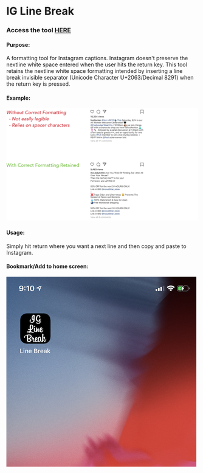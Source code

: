 # IG Line Break

### Access the tool [HERE](https://eric2013264.github.io/IG-Line-Break)

#### Purpose: 
A formatting tool for Instagram captions. Instagram doesn't preserve the nextline white space entered when the user hits the return key. This tool retains the nextline white space formatting intended by inserting a line break invisible separator (Unicode Character U+2063/Decimal 8291) when the return key is pressed.

#### Example:
![Formatting](https://raw.githubusercontent.com/eric2013264/IG-Line-Break/master/images/formatting.png)

#### Usage:
Simply hit return where you want a next line and then copy and paste to Instagram. 

#### Bookmark/Add to home screen:
![Add to home screen](https://raw.githubusercontent.com/eric2013264/IG-Line-Break/master/images/iOSAddToHomescreen.png)

